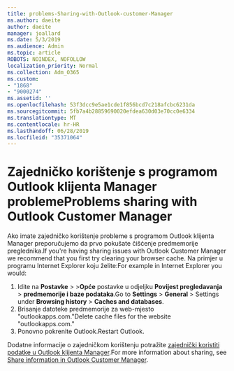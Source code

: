 ```yaml
---
title: problems-Sharing-with-Outlook-customer-Manager
ms.author: daeite
author: daeite
manager: joallard
ms.date: 5/3/2019
ms.audience: Admin
ms.topic: article
ROBOTS: NOINDEX, NOFOLLOW
localization_priority: Normal
ms.collection: Adm_O365
ms.custom:
- "1868"
- "9000274"
ms.assetid: ''
ms.openlocfilehash: 53f3dcc9e5ae1cde1f856bcd7c218afcbc6231da
ms.sourcegitcommit: 5fb7a4b28859690020efdea630d03e70cc0e6334
ms.translationtype: MT
ms.contentlocale: hr-HR
ms.lasthandoff: 06/28/2019
ms.locfileid: "35371064"
---
```

# <a name="problems-sharing-with-outlook-customer-manager"></a><span data-ttu-id="8ba99-102">Zajedničko korištenje s programom Outlook klijenta Manager probleme</span><span class="sxs-lookup"><span data-stu-id="8ba99-102">Problems sharing with Outlook Customer Manager</span></span>

<span data-ttu-id="8ba99-103">Ako imate zajedničko korištenje probleme s programom Outlook klijenta Manager preporučujemo da prvo pokušate čišćenje predmemorije preglednika.</span><span class="sxs-lookup"><span data-stu-id="8ba99-103">If you're having sharing issues with Outlook Customer Manager we recommend that you first try clearing your browser cache.</span></span> <span data-ttu-id="8ba99-104">Na primjer u programu Internet Explorer koju želite:</span><span class="sxs-lookup"><span data-stu-id="8ba99-104">For example in Internet Explorer you would:</span></span>

1. <span data-ttu-id="8ba99-105">Idite na **Postavke** > >**Opće** postavke u odjeljku **Povijest pregledavanja** > **predmemorije i baze podataka**.</span><span class="sxs-lookup"><span data-stu-id="8ba99-105">Go to **Settings** > **General** > Settings under **Browsing history** > **Caches and databases**.</span></span>
2. <span data-ttu-id="8ba99-106">Brisanje datoteke predmemorije za web-mjesto "outlookapps.com."</span><span class="sxs-lookup"><span data-stu-id="8ba99-106">Delete cache files for the website "outlookapps.com."</span></span>
3. <span data-ttu-id="8ba99-107">Ponovno pokrenite Outlook.</span><span class="sxs-lookup"><span data-stu-id="8ba99-107">Restart Outlook.</span></span>

<span data-ttu-id="8ba99-108">Dodatne informacije o zajedničkom korištenju potražite [zajednički koristiti podatke u Outlook klijenta Manager](https://support.office.com/article/4f26cc69-67da-4cd5-b344-02d1a4799310%20).</span><span class="sxs-lookup"><span data-stu-id="8ba99-108">For more information about sharing, see [Share information in Outlook Customer Manager](https://support.office.com/article/4f26cc69-67da-4cd5-b344-02d1a4799310%20).</span></span>